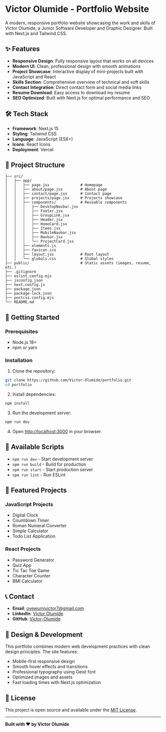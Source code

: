 # Victor Olumide - Portfolio Website

A modern, responsive portfolio website showcasing the work and skills of Victor Olumide, a Junior Software Developer and Graphic Designer. Built with Next.js and Tailwind CSS.

## ✨ Features

- **Responsive Design**: Fully responsive layout that works on all devices
- **Modern UI**: Clean, professional design with smooth animations
- **Project Showcase**: Interactive display of mini-projects built with JavaScript and React
- **Skills Section**: Comprehensive overview of technical and soft skills
- **Contact Integration**: Direct contact form and social media links
- **Resume Download**: Easy access to download my resume
- **SEO Optimized**: Built with Next.js for optimal performance and SEO

## 🛠️ Tech Stack

- **Framework**: Next.js 15
- **Styling**: Tailwind CSS
- **Language**: JavaScript (ES6+)
- **Icons**: React Icons
- **Deployment**: Vercel

## 📁 Project Structure

```
├── src/
│   ├── app/
│   │   ├── page.jsx              # Homepage
│   │   ├── about/page.jsx        # About page
│   │   ├── contact/page.jsx      # Contact page
│   │   ├── projects/page.jsx     # Projects showcase
│   │   ├── components/           # Reusable components
│   │   │   ├── DesktopNavbar.jsx
│   │   │   ├── Footer.jsx
│   │   │   ├── GroupLink.jsx
│   │   │   ├── Header.jsx
│   │   │   ├── HomeCard.jsx
│   │   │   ├── Items.jsx
│   │   │   ├── MobileNavbar.jsx
│   │   │   ├── Navbar.jsx
│   │   │   └── ProjectCard.jsx
│   │   ├── elements.js
│   │   ├── favicon.ico
│   │   ├── layout.jsx            # Root layout
│   │   └── globals.css           # Global styles
├── public/                       # Static assets (images, resume, etc.)
├── .gitignore
├── eslint.config.mjs
├── jsconfig.json
├── next.config.js
├── package.json
├── package-lock.json
├── postcss.config.mjs
└── README.md
```

## 🚀 Getting Started

### Prerequisites

- Node.js 18+
- npm or yarn

### Installation

1. Clone the repository:
```bash
git clone https://github.com/Victor-Olumide/portfolio.git
cd portfolio
```

2. Install dependencies:
```bash
npm install
```

3. Run the development server:
```bash
npm run dev
```

4. Open [http://localhost:3000](http://localhost:3000) in your browser.

## 📜 Available Scripts

- `npm run dev` - Start development server
- `npm run build` - Build for production
- `npm run start` - Start production server
- `npm run lint` - Run ESLint

## 🌟 Featured Projects

### JavaScript Projects
- Digital Clock
- Countdown Timer
- Roman Numeral Converter
- Simple Calculator
- Todo List Application

### React Projects
- Password Generator
- Quiz App
- Tic Tac Toe Game
- Character Counter
- BMI Calculator

## 📞 Contact

- **Email**: oyewumivictor7@gmail.com
- **LinkedIn**: [Victor Olumide](https://linkedin.com/in/victor-olumide)
- **GitHub**: [Victor-Olumide](https://github.com/Victor-Olumide)

## 🎨 Design & Development

This portfolio combines modern web development practices with clean design principles. The site features:

- Mobile-first responsive design
- Smooth hover effects and transitions
- Professional typography using Geist font
- Optimized images and assets
- Fast loading times with Next.js optimization

## 📄 License

This project is open source and available under the [MIT License](LICENSE).

---

**Built with ❤️ by Victor Olumide**
